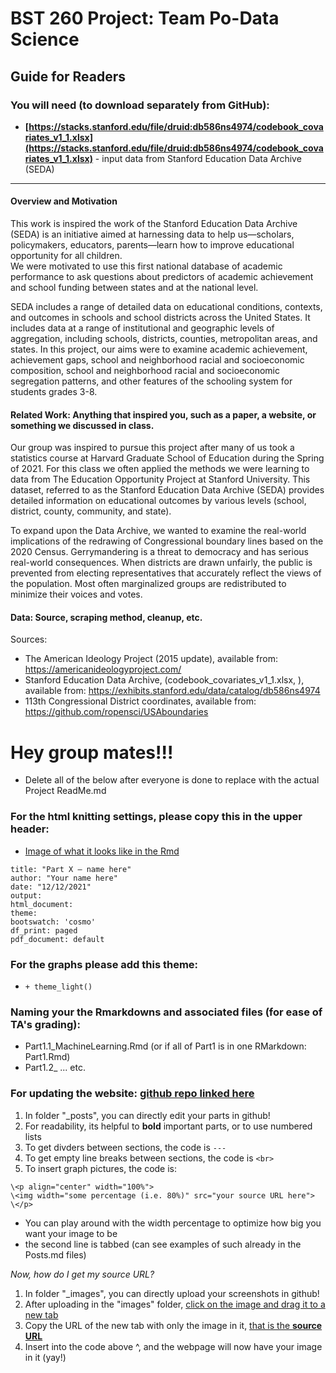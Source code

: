 # BST 260 Project: Team Po-Data Science

## Guide for Readers
### You will need (to download separately from GitHub):
- **[https://stacks.stanford.edu/file/druid:db586ns4974/codebook_covariates_v1_1.xlsx](https://stacks.stanford.edu/file/druid:db586ns4974/codebook_covariates_v1_1.xlsx)** - input data from Stanford Education Data Archive (SEDA)  

---

#### Overview and Motivation
This work is inspired the work of the Stanford Education Data Archive (SEDA) is an initiative aimed at harnessing data to help us—scholars, policymakers, educators, parents—learn how to improve educational opportunity for all children.  
We were motivated to use this first national database of academic performance to ask questions about predictors of academic achievement and school funding between states and at the national level.

SEDA includes a range of detailed data on educational conditions, contexts, and outcomes in schools and school districts across the United States. It includes data at a range of institutional and geographic levels of aggregation, including schools, districts, counties, metropolitan areas, and states. In this project, our aims were to examine academic achievement, achievement gaps, school and neighborhood racial and socioeconomic composition, school and neighborhood racial and socioeconomic segregation patterns, and other features of the schooling system for students grades 3-8. 

#### Related Work: Anything that inspired you, such as a paper, a website, or something we discussed in class.
Our group was inspired to pursue this project after many of us took a statistics course at Harvard Graduate School of Education during the Spring of 2021. For this class we often applied the methods we were learning to data from The Education Opportunity Project at Stanford University. This dataset, referred to as the Stanford Education Data Archive (SEDA) provides detailed information on educational outcomes by various levels (school, district, county, community, and state).

To expand upon the Data Archive, we wanted to examine the real-world implications of the redrawing of Congressional boundary lines based on the 2020 Census. Gerrymandering is a threat to democracy and has serious real-world consequences. When districts are drawn unfairly, the public is prevented from electing representatives that accurately reflect the views of the population. Most often marginalized groups are redistributed to minimize their voices and votes. 


#### Data: Source, scraping method, cleanup, etc.
Sources: 
- The American Ideology Project (2015 update), available from: https://americanideologyproject.com/
- Stanford Education Data Archive, (codebook_covariates_v1_1.xlsx, ), available from: https://exhibits.stanford.edu/data/catalog/db586ns4974
- 113th Congressional District coordinates, available from: https://github.com/ropensci/USAboundaries


# **Hey group mates!!!**  

- Delete all of the below after everyone is done to replace with the actual Project ReadMe.md

### For the html knitting settings, please copy this in the upper header:
- [Image of what it looks like in the Rmd](https://raw.githubusercontent.com/Po-Data-Science-Project/SEDA-Maps/main/Screen%20Shot%202021-12-12%20at%207.40.32%20AM.png?token=AVNFGN32C3QOFCDAX2SUS3LBWXXDO)

`title: "Part X – name here"`  
`author: "Your name here"`   
`date: "12/12/2021"`    
`output:`  
  `html_document:`  
   `theme:`  
     `bootswatch: 'cosmo'`  
    `df_print: paged`  
  `pdf_document: default`  
  
### For the graphs please add this theme:  
  - `+ theme_light()`

### Naming your the Rmarkdowns and associated files (for ease of TA's grading):  
  -  Part1.1_MachineLearning.Rmd (or if all of Part1 is in one RMarkdown: Part1.Rmd)
  - Part1.2_ ... etc. 

### For updating the website: [github repo linked here](https://github.com/amesluo/amesluo.github.io)
  1. In folder \"_posts", you can directly edit your parts in github! 
  2. For readability, its helpful to **bold** important parts, or to use numbered lists
  3. To get divders between sections, the code is  `---`
  4. To get empty line breaks between sections, the code is `<br>`
  5. To insert graph pictures, the code is:  

`\<p align="center" width="100%">`  
     `\<img width="some percentage (i.e. 80%)" src="your source URL here">`  
`\</p>`  

   - You can play around with the width percentage to optimize how big you want your image to be  
   - the second line is tabbed (can see examples of such already in the Posts.md files)  

*Now, how do I get my source URL?*  
1. In folder \"_images", you can directly upload your screenshots in github!
2. After uploading in the \"images" folder, [click on the image and drag it to a new tab](https://raw.githubusercontent.com/Po-Data-Science-Project/SEDA-Maps/main/Screen%20Shot%202021-12-12%20at%207.54.42%20AM.png?token=AVNFGNY2ZAEACK75VBGP3X3BWXZCW)
3. Copy the URL of the new tab with only the image in it, [that is the **source URL**](https://raw.githubusercontent.com/Po-Data-Science-Project/SEDA-Maps/main/Screen%20Shot%202021-12-12%20at%207.56.41%20AM.png?token=AVNFGNYJTAXC35PTJRNGQVTBWXZC6)
4. Insert into the code above ^, and the webpage will now have your image in it (yay!)

